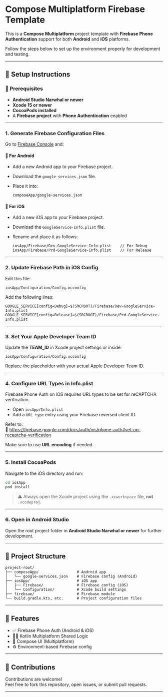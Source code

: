 # Compose Multiplatform Firebase Template

This is a **Compose Multiplatform** project template with **Firebase Phone Authentication** support for both **Android** and **iOS** platforms.

Follow the steps below to set up the environment properly for development and testing.

---

## 🚀 Setup Instructions

### 🔧 Prerequisites

- **Android Studio Narwhal or newer**
- **Xcode 15 or newer**
- **CocoaPods installed**
- A **Firebase project** with **Phone Authentication** enabled

---

### 1. Generate Firebase Configuration Files

Go to [Firebase Console](https://console.firebase.google.com/) and:

#### 📱 For Android
- Add a new Android app to your Firebase project.
- Download the `google-services.json` file.
- Place it into:

  ```
  composeApp/google-services.json
  ```

#### 🍏 For iOS
- Add a new iOS app to your Firebase project.
- Download the `GoogleService-Info.plist` file.
- Rename and place it as follows:

  ```
  iosApp/Firebase/Dev-GoogleService-Info.plist    // For Debug
  iosApp/Firebase/Prd-GoogleService-Info.plist    // For Release
  ```

---

### 2. Update Firebase Path in iOS Config

Edit this file:

```
iosApp/Configuration/Config.xcconfig
```

Add the following lines:

```xcconfig
GOOGLE_SERVICE[config=Debug]=$(SRCROOT)/Firebase/Dev-GoogleService-Info.plist
GOOGLE_SERVICE[config=Release]=$(SRCROOT)/Firebase/Prd-GoogleService-Info.plist
```

---

### 3. Set Your Apple Developer Team ID

Update the **TEAM_ID** in Xcode project settings or inside:

```
iosApp/Configuration/Config.xcconfig
```

Replace the placeholder with your actual Apple Developer Team ID.

---

### 4. Configure URL Types in Info.plist

Firebase Phone Auth on iOS requires URL types to be set for reCAPTCHA verification.

- Open `iosApp/Info.plist`
- Add a `URL type` entry using your Firebase reversed client ID.

Refer to:  
🔗 https://firebase.google.com/docs/auth/ios/phone-auth#set-up-recaptcha-verification

Make sure to use **URL encoding** if needed.

---

### 5. Install CocoaPods

Navigate to the iOS directory and run:

```bash
cd iosApp
pod install
```

> ⚠️ Always open the Xcode project using the `.xcworkspace` file, **not** `.xcodeproj`.

---

### 6. Open in Android Studio

Open the root project folder in **Android Studio Narwhal or newer** for further development.

---

## 📂 Project Structure

```
project-root/
├── composeApp/                 # Android app
│   └── google-services.json    # Firebase config (Android)
├── iosApp/                     # iOS app
│   ├── Firebase/               # Firebase config (iOS)
│   └── Configuration/          # Xcode build settings
├── firebsae/                   # Firebase module
└── build.gradle.kts, etc.      # Project configuration files
```

---

## 📌 Features

- ✅ Firebase Phone Auth (Android & iOS)
- 🧑‍💻 Kotlin Multiplatform Shared Logic
- 🎨 Compose UI (Multiplatform)
- ⚙️ Environment-based Firebase config

---

## 🤝 Contributions

Contributions are welcome!  
Feel free to fork this repository, open issues, or submit pull requests.

---